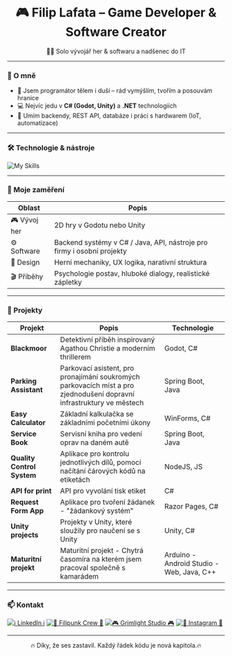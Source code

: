 <h1 align="center">🎮 Filip Lafata – Game Developer & Software Creator</h1>

<p align="center">
  👨‍💻 Solo vývojář her & softwaru a nadšenec do IT
</p>

---

### 🚀 O mně

- 🧠 Jsem programátor tělem i duší – rád vymýšlím, tvořím a posouvám hranice
- 💻 Nejvíc jedu v **C# (Godot, Unity)** a **.NET** technologiích
- 🔧 Umím backendy, REST API, databáze i práci s hardwarem (IoT, automatizace)

---

### 🛠️ Technologie & nástroje

![My Skills](https://skillicons.dev/icons?i=cs,dotnet,unity,godot,blender,git,github,linux,figma,vscode,visualstudio,java,js,eclipse,mysql,html,css,notion)

---

### 🧪 Moje zaměření

| Oblast            | Popis                                                                 |
|-------------------|------------------------------------------------------------------------|
| 🎮 Vývoj her       | 2D hry v Godotu nebo Unity        |
| ⚙️ Software        | Backend systémy v C# / Java, API, nástroje pro firmy i osobní projekty        |
| 🧠 Design          | Herní mechaniky, UX logika, narativní struktura                        |
| 🎬 Příběhy         | Psychologie postav, hluboké dialogy, realistické zápletky             |

---

### 🧩 Projekty

| Projekt             | Popis                                                                 | Technologie     |
|---------------------|------------------------------------------------------------------------|-----------------|
| **Blackmoor**        | Detektivní příběh inspirovaný Agathou Christie a moderním thrillerem  | Godot, C#       |
| **Parking Assistant**        | Parkovací asistent, pro pronajímání soukromých parkovacích míst a pro zjednodušení dopravní infrastruktury ve městech  | Spring Boot, Java  |
| **Easy Calculator**        | Základní kalkulačka se základními početními úkony  | WinForms, C#       |
| **Service Book**        | Servisní kniha pro vedení oprav na daném autě  | Spring Boot, Java        |
| **Quality Control System**        | Aplikace pro kontrolu jednotlivých dílů, pomocí načítání čárových kódů na etiketách   | NodeJS, JS        |
| **API for print**        | API pro vyvolání tisk etiket   | C#        |
| **Request Form App**        | Aplikace pro tvoření žádanek - "žádankový systém"   | Razor Pages, C#        |
| **Unity projects**        | Projekty v Unity, které sloužily pro naučení se s Unity   | Unity, C#        |
| **Maturitní projekt**        | Maturitní projekt - Chytrá časomíra na kterém jsem pracoval společně s kamarádem   | Arduino - Android Studio - Web, Java, C++         |



---
  ### 📫 Kontakt
<p align="left">
  <a href="https://www.linkedin.com/in/filip-lafata/"><img src="https://skillicons.dev/icons?i=linkedin" alt="ℹ️ LinkedIn ℹ️"/></a>
  <a href="https://discord.gg/8FkMAVZ3Ex"><img src="https://skillicons.dev/icons?i=discord" alt="👑 Filipunk Crew 👑"/></a>
  <a href="https://discord.gg/kZV3GyuV5B"><img src="https://skillicons.dev/icons?i=discord" alt="🎮 Grimlight Studio 🎮"/></a>
  <a href="https://www.instagram.com/filiplafata?igsh=MTNmY2NmdGFlbDNyOQ%3D%3D&utm_source=qr"><img src="https://skillicons.dev/icons?i=instagram" alt="🖤 Instagram 🖤"/></a>
</p>
  
---

<p align="center">🔥 Díky, že ses zastavil. Každý řádek kódu je nová kapitola.🔥</p>
